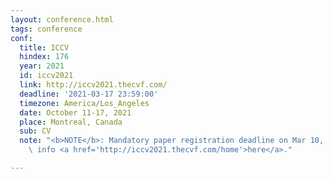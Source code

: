 ```yaml
---
layout: conference.html
tags: conference
conf:
  title: ICCV
  hindex: 176
  year: 2021
  id: iccv2021
  link: http://iccv2021.thecvf.com/
  deadline: '2021-03-17 23:59:00'
  timezone: America/Los_Angeles
  date: October 11-17, 2021
  place: Montreal, Canada
  sub: CV
  note: "<b>NOTE</b>: Mandatory paper registration deadline on Mar 10, 2021. More\
    \ info <a href='http://iccv2021.thecvf.com/home'>here</a>."

---
```

